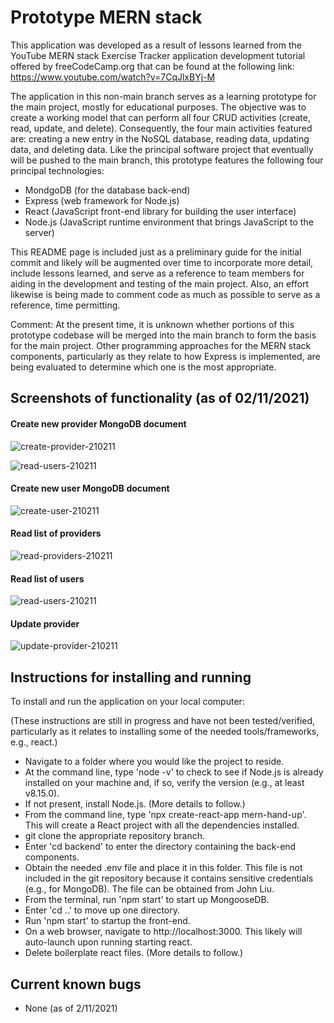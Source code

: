 # Prototype MERN stack

This application was developed as a result of lessons learned from the YouTube MERN stack Exercise Tracker application development tutorial offered by freeCodeCamp.org that can be found at the following link:  https://www.youtube.com/watch?v=7CqJlxBYj-M

The application in this non-main branch serves as a learning prototype for the main project, mostly for educational purposes.  The objective was to create a working model that can perform all four CRUD activities (create, read, update, and delete).  Consequently, the four main activities featured are: creating a new entry in the NoSQL database, reading data, updating data, and deleting data.  Like the principal software project that eventually will be pushed to the main branch, this prototype features the following four principal technologies:

- MondgoDB (for the database back-end)
- Express (web framework for Node.js)
- React (JavaScript front-end library for building the user interface)
- Node.js (JavaScript runtime environment that brings JavaScript to the server)

This README page is included just as a preliminary guide for the initial commit and likely will be augmented over time to incorporate more detail, include lessons learned, and serve as a reference to team members for aiding in the development and testing of the main project.  Also, an effort likewise is being made to comment code as much as possible to serve as a reference, time permitting.

Comment:  At the present time, it is unknown whether portions of this prototype codebase will be merged into the main branch to form the basis for the main project.  Other programming approaches for the MERN stack components, particularly as they relate to how Express is implemented, are being evaluated to determine which one is the most appropriate.

## Screenshots of functionality (as of 02/11/2021)

#### Create new provider MongoDB document
<img src="https://i.ibb.co/VQnP1gC/create-provider-210211.png" alt="create-provider-210211" border="0"></a>

<img src="https://i.ibb.co/8dWgmZH/read-users-210211.png" alt="read-users-210211" border="0"></a>

#### Create new user MongoDB document
<img src="https://i.ibb.co/KbYrdkD/create-user-210211.png" alt="create-user-210211" border="0"></a>

#### Read list of providers
<img src="https://i.ibb.co/qpHSxBK/read-providers-210211.png" alt="read-providers-210211" border="0"></a>

#### Read list of users
<img src="https://i.ibb.co/8dWgmZH/read-users-210211.png" alt="read-users-210211" border="0"></a>

#### Update provider
<img src="https://i.ibb.co/f0sygR3/update-provider-210211.png" alt="update-provider-210211" border="0"></a>


## Instructions for installing and running

To install and run the application on your local computer:

(These instructions are still in progress and have not been tested/verified, particularly as it relates to installing some of the needed tools/frameworks, e.g., react.)

- Navigate to a folder where you would like the project to reside.
- At the command line, type 'node -v' to check to see if Node.js is already installed on your machine and, if so, verify the version (e.g., at least v8.15.0).
- If not present, install Node.js.  (More details to follow.)
- From the command line, type 'npx create-react-app mern-hand-up'.  This will create a React project with all the dependencies installed.
- git clone the appropriate repository branch.
- Enter 'cd backend' to enter the directory containing the back-end components.
- Obtain the needed .env file and place it in this folder.  This file is not included in the git repository because it contains sensitive credentials (e.g., for MongoDB).  The file can be obtained from John Liu.  
- From the terminal, run 'npm start' to start up MongooseDB.
- Enter 'cd ..' to move up one directory.
- Run 'npm start' to startup the front-end.
- On a web browser, navigate to http://localhost:3000. This likely will auto-launch upon running starting react.
- Delete boilerplate react files.  (More details to follow.)

## Current known bugs

- None (as of 2/11/2021)